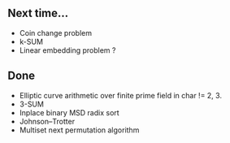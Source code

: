 ## Next time...

* Coin change problem
* k-SUM
* Linear embedding problem ?

## Done

* Elliptic curve arithmetic over finite prime field in char != 2, 3.
* 3-SUM
* Inplace binary MSD radix sort
* Johnson–Trotter
* Multiset next permutation algorithm
